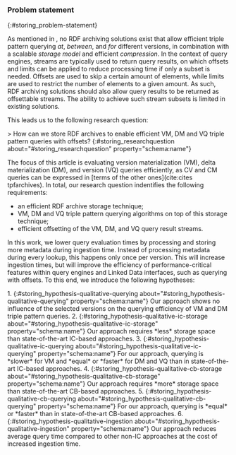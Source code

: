### Problem statement
{:#storing_problem-statement}

As mentioned in [](#storing_introduction), no RDF archiving solutions exist that allow
efficient triple pattern querying _at_, _between_, and _for_ different versions,
in combination with a scalable _storage model_ and efficient _compression_.
In the context of query engines, streams are typically used to return query results,
on which offsets and limits can be applied to reduce processing time if only a subset is needed.
Offsets are used to skip a certain amount of elements,
while limits are used to restrict the number of elements to a given amount.
As such, RDF archiving solutions should also allow query results to be returned as offsettable streams.
The ability to achieve such stream subsets is limited in existing solutions.

This leads us to the following research question:

<div rel="schema:question" markdown="1">
> How can we store RDF archives to enable efficient VM, DM and VQ triple pattern queries with offsets?
{:#storing_researchquestion about="#storing_researchquestion" property="schema:name"}
</div>

The focus of this article is evaluating version materialization (VM), delta materialization (DM), and version (VQ) queries efficiently,
as CV and CM queries can be expressed in [terms of the other ones](cite:cites tpfarchives).
In total, our research question indentifies the following requirements:

- an efficient RDF archive storage technique;
- VM, DM and VQ triple pattern querying algorithms on top of this storage technique;
- efficient offsetting of the VM, DM, and VQ query result streams.

In this work, we lower query evaluation times by processing and storing more metadata during ingestion time.
Instead of processing metadata during every lookup, this happens only once per version.
This will increase ingestion times, but will improve the efficiency of performance-critical features
within query engines and Linked Data interfaces, such as querying with offsets.
To this end, we introduce the following hypotheses:

<div rel="lsc:tests" markdown="1">
1. {:#storing_hypothesis-qualitative-querying about="#storing_hypothesis-qualitative-querying" property="schema:name"}
Our approach shows no influence of the selected versions on the querying efficiency of VM and DM triple pattern queries.
2. {:#storing_hypothesis-qualitative-ic-storage about="#storing_hypothesis-qualitative-ic-storage" property="schema:name"}
Our approach requires *less* storage space than state-of-the-art IC-based approaches.
3. {:#storing_hypothesis-qualitative-ic-querying about="#storing_hypothesis-qualitative-ic-querying" property="schema:name"}
For our approach, querying is *slower* for VM and *equal* or *faster* for DM and VQ than in state-of-the-art IC-based approaches.
4. {:#storing_hypothesis-qualitative-cb-storage about="#storing_hypothesis-qualitative-cb-storage" property="schema:name"}
Our approach requires *more* storage space than state-of-the-art CB-based approaches.
5. {:#storing_hypothesis-qualitative-cb-querying about="#storing_hypothesis-qualitative-cb-querying" property="schema:name"}
For our approach, querying is *equal* or *faster* than in state-of-the-art CB-based approaches.
6. {:#storing_hypothesis-qualitative-ingestion about="#storing_hypothesis-qualitative-ingestion" property="schema:name"}
Our approach reduces average query time compared to other non-IC approaches at the cost of increased ingestion time.
</div>
